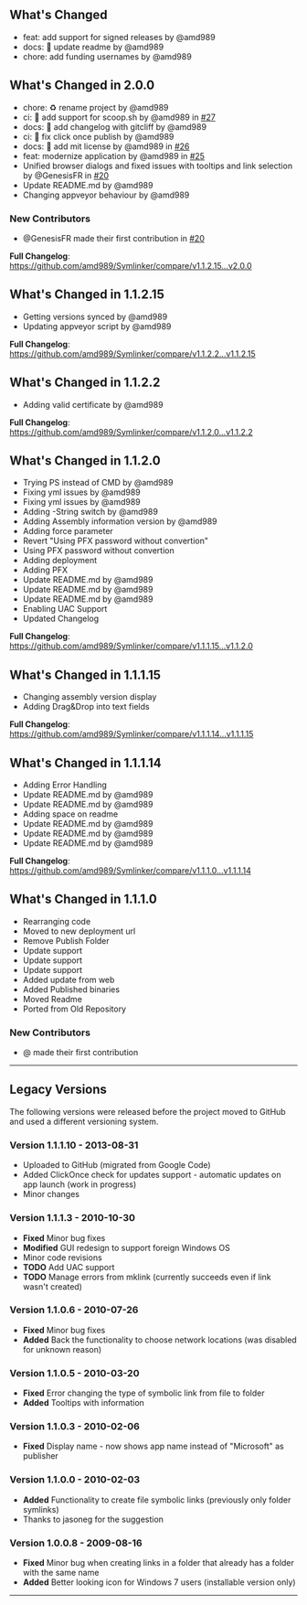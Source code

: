 ## What's Changed
* feat: add support for signed releases by @amd989
* docs: :memo: update readme by @amd989
* chore: add funding usernames by @amd989

## What's Changed in 2.0.0
* chore: ♻️ rename project by @amd989
* ci: :construction_worker: add support for scoop.sh by @amd989 in [#27](https://github.com/amd989/Symlinker/pull/27)
* docs: :memo: add changelog with gitcliff by @amd989
* ci: 💚 fix click once publish by @amd989
* docs: :page_facing_up: add mit license by @amd989 in [#26](https://github.com/amd989/Symlinker/pull/26)
* feat: modernize application by @amd989 in [#25](https://github.com/amd989/Symlinker/pull/25)
* Unified browser dialogs and fixed issues with tooltips and link selection by @GenesisFR in [#20](https://github.com/amd989/Symlinker/pull/20)
* Update README.md by @amd989
* Changing appveyor behaviour by @amd989

### New Contributors
* @GenesisFR made their first contribution in [#20](https://github.com/amd989/Symlinker/pull/20)

**Full Changelog**: https://github.com/amd989/Symlinker/compare/v1.1.2.15...v2.0.0

## What's Changed in 1.1.2.15
* Getting versions synced by @amd989
* Updating appveyor script by @amd989

**Full Changelog**: https://github.com/amd989/Symlinker/compare/v1.1.2.2...v1.1.2.15

## What's Changed in 1.1.2.2
* Adding valid certificate by @amd989

**Full Changelog**: https://github.com/amd989/Symlinker/compare/v1.1.2.0...v1.1.2.2

## What's Changed in 1.1.2.0
* Trying PS instead of CMD by @amd989
* Fixing yml issues by @amd989
* Fixing yml issues by @amd989
* Adding -String switch by @amd989
* Adding Assembly information version by @amd989
* Adding force parameter
* Revert "Using PFX password without convertion"
* Using PFX password without convertion
* Adding deployment
* Adding PFX
* Update README.md by @amd989
* Update README.md by @amd989
* Update README.md by @amd989
* Enabling UAC Support
* Updated Changelog

**Full Changelog**: https://github.com/amd989/Symlinker/compare/v1.1.1.15...v1.1.2.0

## What's Changed in 1.1.1.15
* Changing assembly version display
* Adding Drag&Drop into text fields

**Full Changelog**: https://github.com/amd989/Symlinker/compare/v1.1.1.14...v1.1.1.15

## What's Changed in 1.1.1.14
* Adding Error Handling
* Update README.md by @amd989
* Update README.md by @amd989
* Adding space on readme
* Update README.md by @amd989
* Update README.md by @amd989
* Update README.md by @amd989

**Full Changelog**: https://github.com/amd989/Symlinker/compare/v1.1.1.0...v1.1.1.14

## What's Changed in 1.1.1.0
* Rearranging code
* Moved to new deployment url
* Remove Publish Folder
* Update support
* Update support
* Update support
* Added update from web
* Added Published binaries
* Moved Readme
* Ported from Old Repository

### New Contributors
* @ made their first contribution

---

## Legacy Versions

The following versions were released before the project moved to GitHub and used a different versioning system.

### Version 1.1.1.10 - 2013-08-31

- Uploaded to GitHub (migrated from Google Code)
- Added ClickOnce check for updates support - automatic updates on app launch (work in progress)
- Minor changes

### Version 1.1.1.3 - 2010-10-30

- **Fixed** Minor bug fixes
- **Modified** GUI redesign to support foreign Windows OS
- Minor code revisions
- **TODO** Add UAC support
- **TODO** Manage errors from mklink (currently succeeds even if link wasn't created)

### Version 1.1.0.6 - 2010-07-26

- **Fixed** Minor bug fixes
- **Added** Back the functionality to choose network locations (was disabled for unknown reason)

### Version 1.1.0.5 - 2010-03-20

- **Fixed** Error changing the type of symbolic link from file to folder
- **Added** Tooltips with information

### Version 1.1.0.3 - 2010-02-06

- **Fixed** Display name - now shows app name instead of "Microsoft" as publisher

### Version 1.1.0.0 - 2010-02-03

- **Added** Functionality to create file symbolic links (previously only folder symlinks)
- Thanks to jasoneg for the suggestion

### Version 1.0.0.8 - 2009-08-16

- **Fixed** Minor bug when creating links in a folder that already has a folder with the same name
- **Added** Better looking icon for Windows 7 users (installable version only)

---
<!-- generated by git-cliff -->
